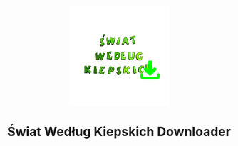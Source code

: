 <div align="center">
  <img src="https://github.com/simswaper/SwiatWedlugKiepskich_Downloader/blob/main/img/logo.png?raw=true" alt="Logo" />
  <h1>Świat Według Kiepskich Downloader</h1>
</div>
